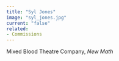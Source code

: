 ```yaml
---
title: "Syl Jones"
image: "syl_jones.jpg"
current: "false"
related:
- Commissions
---
```


Mixed Blood Theatre Company, *New Math*

